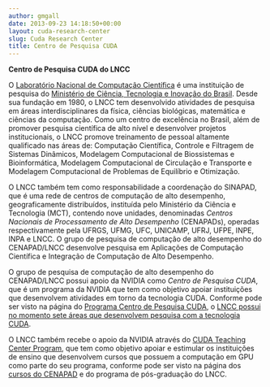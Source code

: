 ```yaml
---
author: gmgall
date: 2013-09-23 14:18:50+00:00
layout: cuda-research-center
slug: Cuda Research Center
title: Centro de Pesquisa CUDA
---
```


**Centro de Pesquisa CUDA do LNCC**

O [Laboratório Nacional de Computação Científica](http://www.lncc.br) é uma instituição de pesquisa do [Ministério de Ciência, Tecnologia e Inovação do Brasil](http://www.mcti.gov.br). Desde sua fundação em 1980, o LNCC tem desenvolvido atividades de pesquisa em áreas interdisciplinares da física, ciências biológicas, matemática e ciências da computação. Como um centro de excelência no Brasil, além de promover pesquisa científica de alto nível e desenvolver projetos institucionais, o LNCC promove treinamento de pessoal altamente qualificado nas áreas de: Computação Científica, Controle e Filtragem de Sistemas Dinâmicos, Modelagem Computacional de Biossistemas e Bioinformática, Modelagem Computacional de Circulação e Transporte e Modelagem Computacional de Problemas de Equilíbrio e Otimização.

O LNCC também tem como responsabilidade a coordenação do SINAPAD, que é uma rede de centros de computação de alto desempenho, geograficamente distribuídos, instituída pelo Ministério da Ciência e Tecnologia (MCT), contendo nove unidades, denominadas *Centros Nacionais de Processamento de Alto Desempenho* (CENAPADs), operadas respectivamente pela UFRGS, UFMG, UFC, UNICAMP, UFRJ, UFPE, INPE, INPA e LNCC. O grupo de pesquisa de computação de alto desempenho do CENAPAD/LNCC desenvolve pesquisa em Aplicações de Computação Científica e Integração de Computação de Alto Desempenho.

O grupo de pesquisa de computação de alto desempenho do CENAPAD/LNCC possui apoio da NVIDIA como *Centro de Pesquisa CUDA*, que é um programa da NVIDIA que tem como objetivo apoiar instituições que desenvolvem atividades em torno da tecnologia CUDA. Conforme pode ser visto na página do [Programa Centro de Pesquisa CUDA](https://research.nvidia.com/content/cuda-research-center-program), o [LNCC possui no momento sete áreas que desenvolvem pesquisa com a tecnologia CUDA](https://research.nvidia.com/content/LNCC-crc-summary).

O LNCC também recebe o apoio da NVIDIA através do [CUDA Teaching Center Program](https://research.nvidia.com/content/cuda-teaching-center-ctc-program), que tem como objetivo apoiar e estimular os instituições de ensino que desenvolvem cursos que possuem a computação em GPU como parte do seu programa, conforme pode ser visto na página dos [cursos do CENAPAD](/cursos-e-seminarios/) e do programa de pós-graduação do LNCC. 
